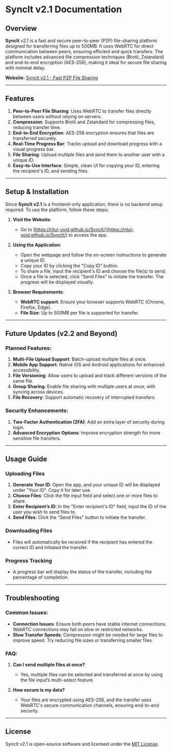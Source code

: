 # **Synclt v2.1 Documentation**

## Overview
**Synclt** v2.1 is a fast and secure peer-to-peer (P2P) file-sharing platform designed for transferring files up to 500MB. It uses WebRTC for direct communication between peers, ensuring efficient and quick transfers. The platform includes advanced file compression techniques (Brotli, Zstandard) and end-to-end encryption (AES-256), making it ideal for secure file sharing with minimal delay.

**Website:** [Synclt v2.1 - Fast P2P File Sharing](https://ritul-void.github.io/Synclt/)

---

## Features

1. **Peer-to-Peer File Sharing**: Uses WebRTC to transfer files directly between users without relying on servers.
2. **Compression**: Supports Brotli and Zstandard for compressing files, reducing transfer time.
3. **End-to-End Encryption**: AES-256 encryption ensures that files are transferred securely.
4. **Real-Time Progress Bar**: Tracks upload and download progress with a visual progress bar.
5. **File Sharing**: Upload multiple files and send them to another user with a unique ID.
6. **Easy-to-Use Interface**: Simple, clean UI for copying your ID, entering the recipient's ID, and sending files.

---

## Setup & Installation

Since **Synclt v2.1** is a frontend-only application, there is no backend setup required. To use the platform, follow these steps:

1. **Visit the Website**:
   - Go to [https://ritul-void.github.io/Synclt/](https://ritul-void.github.io/Synclt/) to access the app.

2. **Using the Application**:
   - Open the webpage and follow the on-screen instructions to generate a unique ID.
   - Copy your ID by clicking the "Copy ID" button.
   - To share a file, input the recipient's ID and choose the file(s) to send.
   - Once a file is selected, click "Send Files" to initiate the transfer. The progress will be displayed visually.
   
3. **Browser Requirements**:
   - **WebRTC support**: Ensure your browser supports WebRTC (Chrome, Firefox, Edge).
   - **File Size**: Up to 500MB per file is supported for transfer.

---

## Future Updates (v2.2 and Beyond)

### Planned Features:
1. **Multi-File Upload Support**: Batch-upload multiple files at once.
2. **Mobile App Support**: Native iOS and Android applications for enhanced accessibility.
3. **File Versioning**: Allow users to upload and track different versions of the same file.
4. **Group Sharing**: Enable file sharing with multiple users at once, with syncing across devices.
5. **File Recovery**: Support automatic recovery of interrupted transfers.

### Security Enhancements:
1. **Two-Factor Authentication (2FA)**: Add an extra layer of security during login.
2. **Advanced Encryption Options**: Improve encryption strength for more sensitive file transfers.

---

## Usage Guide

### Uploading Files
1. **Generate Your ID**: Open the app, and your unique ID will be displayed under "Your ID". Copy it for later use.
2. **Choose Files**: Click the file input field and select one or more files to share.
3. **Enter Recipient’s ID**: In the "Enter recipient's ID" field, input the ID of the user you wish to send files to.
4. **Send Files**: Click the "Send Files" button to initiate the transfer.

### Downloading Files
- Files will automatically be received if the recipient has entered the correct ID and initiated the transfer.

### Progress Tracking
- A progress bar will display the status of the transfer, including the percentage of completion.

---

## Troubleshooting

### Common Issues:
- **Connection Issues**: Ensure both peers have stable internet connections. WebRTC connections may fail on slow or restricted networks.
- **Slow Transfer Speeds**: Compression might be needed for large files to improve speed. Try reducing file sizes or transferring smaller files.

### FAQ:
1. **Can I send multiple files at once?**
   - Yes, multiple files can be selected and transferred at once by using the file input’s multi-select feature.
   
2. **How secure is my data?**
   - Your files are encrypted using AES-256, and the transfer uses WebRTC's secure communication channels, ensuring end-to-end security.

---

## License

Synclt v2.1 is open-source software and licensed under the [MIT License](https://opensource.org/licenses/MIT).

